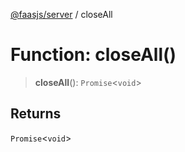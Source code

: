 [@faasjs/server](../README.md) / closeAll

# Function: closeAll()

> **closeAll**(): `Promise`\<`void`\>

## Returns

`Promise`\<`void`\>
